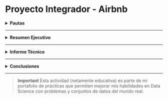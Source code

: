 # Proyecto Integrador - Airbnb

<details>
 
  **<summary>Pautas</summary>**  
<div id='id0' /> 

 **Módulo 5:** Data Analytics<br />
**Instructor Henry:** Mario Esteban Suaza Medina<br />
<br />
 
**El objetivo de este trabajo práctico es aplicar los conceptos y técnicas aprendidos en el modulo para realizar un análisis exploratorio y descriptivo de un conjunto de datos reales.**

Para realizar el trabajo práctico se deberá seguir los siguientes pasos:

1. Descargar archivos con los datos [indicar la fuente o el enlace].
2. Importar los datos en un la herramienta que deseen utilizar (Power Bi, Python)
3. Realizar una limpieza y validación preliminar de los datos, identificando y tratando posibles valores faltantes, erróneos o atípicos.
4. Realizar un análisis exploratorio de los datos, utilizando los conceptos aprendidos sobe dataviz y estadística para describir las variables y sus relaciones.
5. Responder a las preguntas que plantea el negocio sobre el dataset elegido.
6. Elaborar un texto con las conclusiones de los resultados del análisis, incluyendo una introducción, una descripción de los datos, algunas respuestas a las preguntas planteadas, y unas conclusiones finales.

### AirBnB

![N|Solid](https://piernine.co/wp-content/uploads/elementor/thumbs/Airbnb-red-lrg-1080x675-1-ph818omam1mv695ypg24xjogcbkjrurf7dgvyjglnk.jpeg)

El objetivo que se busca con el análisis de los datos seleccionados es realizar una análisis exploratorio de tipo descriptivo para entender el negocio de airbnb. 
En base al análisis descriptivo encontrar oportunidades de inversión que puedan ser capitalizadas utilizando dicho modelo de negocio.

#### Preguntas 

* ¿Qué podemos describir con los datasets acerca del negocio de airbnb?
* ¿Cuál es la mejor forma de invertir en AirBnb?
* ¿Cómo se compara con otras alternativas de inversión?
* Si presentamos nuestras conclusiones a un grupo inversor: ¿Qué propuestas le haríamos?
* ¿En donde sugerimos invertir?
* ¿En qué tipo de propiedad?

#### Recursos
| Archivo
| ------ 
| calendar.csv: (incluye datos de ocupación, precio, etc.)  
| listings.csv: Detalle de cada operación de Listing (incluye datos descriptivos de la vivienda (ambientes, host, noches mínimas y máximas, cantidad de reviews)
| reviews.csv Datos de review de los usuarios.
<br />

[Ir al inicio de las pautas](#id0)

</details>

---
<details>

 **<summary>Resumen Ejecutivo</summary>**  
<div id='id00' /> 

**Título**
# Análisis Exploratorio de Datos de AirBnB
<br />

**Indice**
1. [Introducción](#idRE1)
2. [Metodología](#idRE2)
3. [Análisis de Datos](#idRE3)
4. [Resultados y Conclusiones](#idRE4)
5. [Recomendaciones](#idRE5)
6. [Anexos](#idRE6)
<br />

<div id='idRE1' />

### Introducción
El objetivo principal de este análisis exploratorio de datos es comprender en profundidad el funcionamiento de la plataforma Airbnb y, al mismo tiempo, descubrir oportunidades de inversión potenciales en el mercado de alojamientos a corto plazo.

Airbnb, como plataforma en línea líder, ofrece un modelo de negocio basado en la economía colaborativa. Permite a anfitriones particulares y empresas anunciar y ofrecer una amplia gama de alojamientos, que incluyen desde habitaciones hasta casas completas, e incluso experiencias únicas a nivel mundial. Los huéspedes, por su parte, tienen la facilidad de buscar, reservar y alojarse en estos lugares, todo a través de esta plataforma digital.

Durante este análisis, se han estudiado datos relevantes de la plataforma, abordando aspectos clave del mercado de alquileres a corto plazo. Enfocándonos en la presentación y análisis detallado de estos datos, se ha utilizado Power BI para proporcionar una visualización clara y comprensible que nos permita identificar tendencias, patrones y oportunidades para inversión.
<br />
[Ir al índice del Resumen Ejecutivo](#id00)
<br />

<div id='idRE2' />
 
### Metodología
El Cross-Industry Standard Process for Data Mining (CRISP-DM) es una metodología estándar ampliamente utilizada para proyectos de minería de datos y análisis predictivo, sin embargo; sus pasos son igualmente aplicables al análisis exploratorio de datos (EDA) en los cuales nos hemos basado.<br />

![Metodología](https://raw.githubusercontent.com/JohannaRangel/DS_SoyHenry/main/M5/asset/metodo.png)<br />

**- Comprensión del negocio.** 
Se llevó a cabo un análisis detallado del mercado de alquileres a corto plazo a través de Airbnb. Se abordaron preguntas clave para identificar oportunidades de inversión: ¿Qué tendencias definen el mercado de alquileres?, ¿Cuál es la estacionalidad del negocio de Airbnb en ubicaciones específicas?, ¿Existe correlación entre la cantidad de reseñas y la tasa de ocupación o tarifas?, ¿En qué lugares y tipos de propiedades se podría considerar una inversión?, ¿Cuál es la mejor forma de invertir en Airbnb y sus alternativas?
 
**- Comprensión de los datos.** 
Se exploraron y recopilaron datos clave sobre el negocio de Airbnb, proporcionados por Henry (incluyendo calendarios de disponibilidad, listado de propiedades y reseñas). Estos datos fueron analizados para comprender la naturaleza de la información disponible.

**- Preparación de los datos.**
Se enfocó en la limpieza y transformación de datos. Esto implicó el tratamiento de valores nulos o faltantes, eliminación de duplicados y outliers, así como la normalización de formatos. Estas acciones se llevaron a cabo mediante Python y el Editor de Query de Power BI.

**- Análisis de datos.**
Se exploraron patrones relevantes, identificando tendencias en precios y disponibilidad en distintos momentos y ubicaciones. Además, se examinaron los diferentes tipos de alojamientos disponibles en Airbnb y sus características, así como las preferencias y satisfacción de los huéspedes.

**- Interpretación de los resultados.**
Se destacaron los patrones y tendencias identificados, resaltando las áreas de oportunidad y anomalías. Se hicieron énfasis en descubrir áreas potenciales de inversión más rentables.

**- Despliegue de los resultados.**
Se generaron informe técnico y ejecutivo, además de visualizaciones atractivas para presentar los hallazgos en Power BI. Las recomendaciones, fundamentadas en los datos analizados, se enfocarán en áreas ideales para invertir, tipos de propiedades más atractivas, zonas con mayor demanda, entre otros aspectos relevantes.<br />

[Ir al índice del Resumen Ejecutivo](#id00)
<br />

<div id='idRE3' />
 
### Análisis de Datos
Presentamos una serie de KPIs que se derivan de los datos de Airbnb, los cuales se pueden visualizar en nuestra presentación en Power BI:

**- Disponibilidad por tipo de propiedad y barrios.** Ofrece información sobre la disponibilidad de alojamientos específicos en diferentes barrios, permitiendo identificar áreas con mayor oferta.

**- Espacios preferidos por los invitados.** Muestra los tipos de alojamientos preferidos por los huéspedes, ofreciendo una comprensión clara de las preferencias del mercado.

**- Estacionalidad y tendencia en los precios.** Análisis de la evolución estacional de los precios, brindando una visión general de las tendencias de precios a lo largo del tiempo.

**- Análisis de la ocupación a lo largo del tiempo.** Describe la ocupación de propiedades a lo largo de diferentes períodos, permitiendo identificar los momentos de mayor demanda.

**- Promedio de ocupación por mes para detectar temporadas altas y bajas.** Presenta el promedio de ocupación mensual, identificando claramente las temporadas de alta y baja demanda.

**- Puntuación y reseña de los invitados respecto a la calificación del hospedaje, tipo de propiedad y precio.** Ofrece una perspectiva detallada sobre la satisfacción de los huéspedes en relación con diversos factores como la calidad del alojamiento, el tipo de propiedad y su relación con el precio.<br />

[Ir al índice del Resumen Ejecutivo](#id00)
<br />

<div id='idRE4' />
 
### Resultados y Conclusiones
**- Tipo de Propiedad.** En la plataforma Airbnb, los alojamientos disponibles abarcan una amplia gama de tipos, desde habitaciones hasta casas, lofts y condominios. Cada uno de estos tipos de propiedades tiene sus costos adicionales asociados. Por tanto, al considerar una inversión, es crucial analizar el precio, el presupuesto y los costos operativos de la propiedad. En nuestro análisis, se observa que los apartamentos, casas, lofts y condominios son más adecuados para alquileres a corto plazo, siendo estos los tipos de propiedades más atractivos para los huéspedes en plataformas como Airbnb.

**- Ubicacion.** La ubicación es un factor crítico para el éxito en el alquiler a corto plazo. Las zonas que presentan una mayor demanda son aquellas cercanas a atracciones turísticas, en áreas consideradas seguras y con buenas reputaciones y servicios. Sin embargo, en el período de estudio, se identificó que, en algunas zonas, la oferta de propiedades superaba la demanda, con una tasa de ocupación que no superaba el 60%. Los cinco barrios más atractivos para alquileres de corta duración, basados en nuestros datos son: Palermo, Recoleta, San Nicolás, Retiro y Balvanera.

**- Importancia de los Reviews.** Los comentarios y reseñas de los huéspedes son un factor de influencia significativo en la demanda de una propiedad. Se destaca que propiedades con mayores reviews tienden a ser más solicitadas. No obstante, se observó que el precio publicado por el anfitrión no tiene una correlación directa con estas reseñas.

*Es importante considerar que los datos analizados se corresponden con un período que estuvo marcado por una pandemia a nivel global, lo que podría haber generado ciertas anomalías. Por lo tanto, se sugiere ampliar el estudio a diferentes periodos temporales para obtener una comprensión más completa y precisa.* <br />

[Ir al índice del Resumen Ejecutivo](#id00)
<br />

<div id='idRE5' />
 
### Recomendaciones 
Para comparar Airbnb con otras alternativas de inversión, es crucial llevar a cabo un análisis detallado, considerando tanto los aspectos financieros como los de gestión. Recomendamos a los posibles inversores tomarse el tiempo necesario para seleccionar cuidadosamente las propiedades de Airbnb. Esto implica investigar la ubicación, evaluar el mercado local, estimar los costos de propiedad y mantenimiento, y comprender las regulaciones locales.

**- Rentabilidad.** La inversión en Airbnb requiere una administración activa, lo que implica la atención a los huéspedes, la gestión de la propiedad y el mantenimiento. Destacamos que el estatus de Superanfitrión puede aumentar significativamente los precios de alquiler.

**- Gestión Activa.** La inversión en Airbnb implica una gestión activa, ya que debes administrar tus propiedades, atender a los huéspedes y garantizar la limpieza y el mantenimiento. Estas condiciones influyen directamente en la categoría de anfitrión, si entras en la categoría Súper Anfitrión los precios de arriendo de tus propiedades pueden aumentar considerablemente.

**- Riesgo.** Las inversiones en bienes raíces, incluidas las de Airbnb, pueden estar sujetas a riesgos como la variabilidad de los precios de las propiedades y cambios en la demanda de alquileres. Además, es importante considerar el entorno político y económico del área de inversión.

**- Regulaciones y Cumplimiento.**  Las regulaciones locales y las políticas de Airbnb deben ser consideradas. Las inversiones tradicionales suelen estar reguladas, pero las normativas pueden variar según el tipo de inversión.

*La elección entre Airbnb y otras alternativas de inversión dependerá de tus objetivos financieros, tolerancia al riesgo, horizonte temporal y experiencia. Se sugiere realizar un análisis exhaustivo y consultar a un asesor financiero antes de tomar decisiones de inversión.*

Además, se proporcionan posibles formas de inversión en el negocio Airbnb:

- Usando capital propio:
 Adquirir propiedades para alquilar.
 Invertir en acciones de Airbnb en la bolsa.

- Generar ingresos sin ser propietario:
 Administrar propiedades de otros.
 Ofrecer servicios de mantenimiento profesional, como limpiezas a profundidad.
 Automatización y adaptación tecnológica en las propiedades.
 Fotografía y videos profesionales para promocionar propiedades.

*Es fundamental considerar que estas recomendaciones son generales y que las decisiones de inversión deben ajustarse a las necesidades y objetivos individuales de cada inversor. Antes de tomar decisiones de inversión, se recomienda realizar un análisis exhaustivo del mercado y, si es necesario, consultar a asesores financieros o inmobiliarios.* <br />

[Ir al índice del Resumen Ejecutivo](#id00)
<br />

<div id='idRE6' />
 
### Anexos
## - Informe Propiedades
![Propiedades](https://raw.githubusercontent.com/JohannaRangel/DS_SoyHenry/main/M5/asset/Page1_Propiedades.png)<br />

## - Informe Calendario
![Calendario](https://raw.githubusercontent.com/JohannaRangel/DS_SoyHenry/main/M5/asset/Page2_Calendario.png)<br />

## - Informe Reseñas
![Reseñas](https://raw.githubusercontent.com/JohannaRangel/DS_SoyHenry/main/M5/asset/Page3_Reseñas.png)<br />

*Para interactuar con los datos en Power BI Desktop te recomendamos descargar en el siguiente enlace el archivo ModeloAirbnb.pbix*
[Repositorio](http://bit.ly/DS_AirBnB)
<br />

[Ir al índice del Resumen Ejecutivo](#id00)
<br />

</details>

---

<details>
 
  **<summary>Informe Técnico</summary>**  
<div id='id000' /> 

**Análisis Exploratorio de los datos en Python**
```python
#Importación de librerias

import pandas as pd
import numpy as np
import matplotlib.pyplot as plt
import seaborn as sns


#Lectura de los CSV

calendar = pd.read_csv("Datsets/calendar.csv")
listings = pd.read_csv("Datsets/listings.csv")
reviews = pd.read_csv("Datsets/reviews.csv")
```

```python
#Tabla calendar

# Renombrar columnas en estilo "Proper Case"
calendar.columns = [col.capitalize() for col in calendar.columns]

# Cambiar tipos de datos
calendar['Listing_id'] = calendar['Listing_id'].astype('int64')
calendar['Date'] = pd.to_datetime(calendar['Date'])
calendar['Available'] = calendar['Available'].replace({'f': 'NoAvailable', 't': 'Available'})

# Reemplazar valores
calendar['Available'] = calendar['Available'].replace('NoAvailable', 'Rented')

# Eliminar caracteres no deseados y convertir a tipo numérico
calendar['Price'] = calendar['Price'].str.replace('[\$,]', '', regex=True).astype(float)
```

```python
#Tabla listing

# Columnas a eliminar
columnas_a_eliminar = [
    "listing_url", "scrape_id", "last_scraped", "space", "summary", "experiences_offered",
    "neighborhood_overview", "notes", "transit", "access", "interaction", "house_rules",
    "thumbnail_url", "medium_url", "picture_url", "xl_picture_url", "host_url", "host_about",
    "host_thumbnail_url", "host_picture_url", "host_total_listings_count", 
    "street", "neighbourhood_group_cleansed", "state", "zipcode", "market",
    "smart_location", "country_code", "country", "square_feet", "weekly_price", "monthly_price",
    "minimum_minimum_nights", "maximum_minimum_nights", "minimum_maximum_nights",
    "maximum_maximum_nights", "minimum_nights_avg_ntm", "maximum_nights_avg_ntm",
    "calendar_updated", "calendar_last_scraped", "number_of_reviews_ltm",
    "first_review", "last_review", "requires_license", "license", "jurisdiction_names",
     "calculated_host_listings_count",
    "calculated_host_listings_count_entire_homes", "calculated_host_listings_count_private_rooms",
    "calculated_host_listings_count_shared_rooms", "host_location", "host_neighbourhood",
    "maximum_nights", "minimum_nights"
]

# Eliminar columnas en la lista "columnas_a_eliminar"
listings = listings.drop(columns=columnas_a_eliminar)

# Renombrar columnas en estilo "Proper Case"
listings.columns = [col.capitalize() for col in listings.columns]

# Cambiar valores específicos
listings["Host_response_time"].replace({"": "No Data", "N/A": "No Data"}, inplace=True)
listings["Host_response_rate"].replace("N/A", "No Data", inplace=True)
listings["Host_acceptance_rate"].replace("N/A", "No Data", inplace=True)
listings["Host_is_superhost"].replace({"t": "Superhost", "f": "Host"}, inplace=True)
listings["Host_has_profile_pic"].replace({"t": "Yes", "f": "No"}, inplace=True)
listings["Host_identity_verified"].replace({"t": "Yes", "f": "No"}, inplace=True)
listings["City"].replace({"Other (International)": "Buenos Aires", "Mendoza": "Buenos Aires", "Ocean City": "Buenos Aires", "South Florida Gulf Coast": "Buenos Aires", "Beirut": "Buenos Aires", "": "Buenos Aires"}, inplace=True)
listings["Is_location_exact"].replace({"t": "Yes", "f": "No"}, inplace=True)
listings["Instant_bookable"].replace({"t": "InstantBookable", "f": "NotInstantBookable"}, inplace=True)

# Eliminar caracteres no deseados y convertir a tipo numérico
listings['Price'] = listings['Price'].str.replace('[\$,]', '', regex=True).astype(float)
```

```python
#Tabla reviews

# Cambiar tipos de dato
reviews["listing_id"] = reviews["listing_id"].astype(int)
reviews["id"] = reviews["id"].astype(int)
reviews["date"] = pd.to_datetime(reviews["date"])
reviews["reviewer_id"] = reviews["reviewer_id"].astype(int)
reviews["reviewer_name"] = reviews["reviewer_name"].astype(str)
reviews["comments"] = reviews["comments"].astype(str)

# Cambiar nombres de columnas a mayúscula inicial
reviews.columns = [col.capitalize() for col in reviews.columns]

# Cambiar nombre de columna "Id" a "Id_review"
reviews.rename(columns={"Id": "Id_review"}, inplace=True)

# Limpiar y recortar el texto en la columna "Comments"
reviews["Comments"] = reviews["Comments"].str.strip()
```

```python
print("Primeros registros del dataframe 'calendar':")
print(calendar.head())

print("\nPrimeros registros del dataframe 'listings':")
print(listings.head())

print("\nPrimeros registros del dataframe 'reviews':")
print(reviews.head())
```
![P1](https://raw.githubusercontent.com/JohannaRangel/DS_SoyHenry/main/M5/asset/p1.png)<br />

```python
print("Información del dataframe 'reviews':")
print(reviews.info())
```
![P2](https://raw.githubusercontent.com/JohannaRangel/DS_SoyHenry/main/M5/asset/p2.png)<br />

```python
## Histograma

# La columna Price de la tabla calendar contiene valores extremos , por lo que se tuvo que utilizar la escala logaritica para
#evitar que todos los valores caigan en un solo contenedor

plt.figure(figsize=(10, 6))
plt.hist(calendar["Price"], bins=50, edgecolor='black')
plt.yscale('log')  # Configura la escala logarítmica en el eje y
plt.title('Histograma de Precios (Escala Logarítmica)')
plt.xlabel('Precio')
plt.ylabel('Frecuencia (escala logarítmica)')
plt.show()
```
![P3](https://raw.githubusercontent.com/JohannaRangel/DS_SoyHenry/main/M5/asset/p3.png)<br />

```python
#Quitamos los valores extremos de la columna price de la tabla calendar

# Calcular el promedio y la desviación estándar
promedio = calendar["Price"].mean()
std = calendar["Price"].std()

# Definir un umbral (por ejemplo, 3 veces la desviación estándar)
umbral = 3 * std

# Quitar los varoles extremos
calendar = calendar[(calendar["Price"] >= promedio - umbral) & (calendar["Price"] <= promedio + umbral)]

# Crear el histograma sin los valores extremos
plt.figure(figsize=(10, 6))
plt.hist(calendar["Price"], bins=50, edgecolor='black')
plt.title('Histograma de Precios')
plt.xlabel('Precio')
plt.ylabel('Frecuencia')
plt.show()
```
![P4](https://raw.githubusercontent.com/JohannaRangel/DS_SoyHenry/main/M5/asset/p4.png)<br />

```python
## Diagramas de dispersión
## Vamos a ver la correlación entre el precio del alojamiento y el valor de la valuación de la propiedad según los usuarios.

#Quitamos los valores extremos de la columna price del dataframe listings

# Calcular el promedio y la desviación estándar
promedio = listings["Price"].mean()
std = listings["Price"].std()

# Definir un umbral (por ejemplo, 3 veces la desviación estándar)
umbral = 3 * std

# Quitar los varoles extremos
listings = listings[(listings["Price"] >= promedio - umbral) & (listings["Price"] <= promedio + umbral)]

# Calcular el promedio y la desviación estándar
promedio = listings["Price"].mean()
std = listings["Price"].std()

# Definir un umbral (por ejemplo, 3 veces la desviación estándar)
umbral = 3 * std

# Quitar los varoles extremos
listings = listings[(listings["Price"] >= promedio - umbral) & (listings["Price"] <= promedio + umbral)]
```

```python
# Establecer un estilo de gráfico de seaborn
sns.set(style="whitegrid")

# Crear un gráfico de dispersión con el mismo color
plt.figure(figsize=(12, 8))
plt.scatter(listings["Price"], listings["Review_scores_rating"], alpha=0.3, color='#1F77B4') 
plt.title('Correlación entre la calificación y el precio', fontsize=16)
plt.xlabel('Precio', fontsize=14)
plt.ylabel('Calificación', fontsize=14)

plt.grid(True)
plt.show()
```
![P5](https://raw.githubusercontent.com/JohannaRangel/DS_SoyHenry/main/M5/asset/p5.png)<br />

[Ir al inicio del Informe Técnico](#id000)

</details>

---
<details>
 
   **<summary>Conclusiones</summary>**  
  
La ejecución de este proyecto integrador dedicado al análisis exploratorio de datos de Airbnb, ha sido altamente enriquecedora. Durante el desarrollo del módulo 5 de Data Analytics adquirí conocimiento que encontraron aplicación directa en cada etapa de este proyecto. Cada fase representó una oportunidad para sumergirse en el mundo práctico del análisis de datos.

Aunque este proyecto se llevó a cabo individualmente, las sesiones de Pair Programming permitieron valiosas interacciones y un intercambio de ideas fructífero. Aprovechamos estas instancias para discutir conceptos, apoyarnos mutuamente y enriquecer nuestras perspectivas con la diversidad de experiencias y conocimientos del grupo.

La importancia de trabajar en equipo se hizo evidente, no solo por la riqueza del intercambio, sino también por la contribución y el apoyo recíproco, lo que fue crucial para el progreso y la calidad del análisis desarrollado.<br />


Gracias!!!, Mario #InstructorHenry<br />
Gracias!!!, queridos colegas Cohorte Dataft-17<br />


| [<img src="https://avatars.githubusercontent.com/JohannaRangel" width=115><br><sub>Johanna Rangel</sub>](https://github.com/JohannaRangel) | [<img src="https://avatars.githubusercontent.com/u/120042696?v=4" width=115><br><sub>Gretel Sanchez</sub>](https://github.com/KGSanchezM) | [<img src="https://avatars.githubusercontent.com/u/137807368?v=4" width=115><br><sub>Francisco Rombini</sub>](https://github.com/Frombini) | [<img src="https://avatars.githubusercontent.com/u/135461711?v=4" width=115><br><sub>Gabriel Verón</sub>](https://github.com/EGabrielV) | 
| :---: | :---: | :---: | :---: |

</details>

---

> **Important** 
> Esta actividad (netamente educativa) es parte de mi portafolio de prácticas que permiten mejorar mis habilidades en Data Science con problemas y conjuntos de datos del mundo real.
